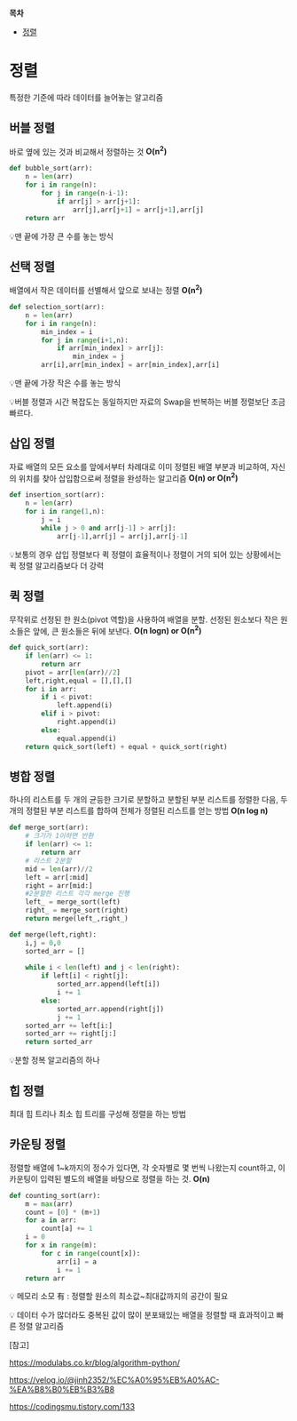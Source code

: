 **목차**

- [정렬](#정렬)



# 정렬

특정한 기준에 따라 데이터를 늘어놓는 알고리즘



## 버블 정렬

바로 옆에 있는 것과 비교해서 정렬하는 것  **O(n<sup>2</sup>)**

```python
def bubble_sort(arr):
    n = len(arr)
    for i in range(n):
        for j in range(n-i-1):
            if arr[j] > arr[j+1]:
                arr[j],arr[j+1] = arr[j+1],arr[j]
    return arr
```

💡맨 끝에 가장 큰 수를 놓는 방식



## 선택 정렬

배열에서 작은 데이터를 선별해서 앞으로 보내는 정렬 **O(n<sup>2</sup>)**

```python
def selection_sort(arr):
    n = len(arr)
    for i in range(n):
        min_index = i
        for j in range(i+1,n):
            if arr[min_index] > arr[j]:
                min_index = j
        arr[i],arr[min_index] = arr[min_index],arr[i]
```

💡맨 끝에 가장 작은 수를 놓는 방식

💡버블 정렬과 시간 복잡도는 동일하지만 자료의 Swap을 반복하는 버블 정렬보단 조금 빠르다.



## 삽입 정렬

자료 배열의 모든 요소를 앞에서부터 차례대로 이미 정렬된 배열 부분과 비교하여, 자신의 위치를 찾아 삽입함으로써 정렬을 완성하는 알고리즘 **O(n) or O(n<sup>2</sup>)**

```python
def insertion_sort(arr):
    n = len(arr)
    for i in range(1,n):
        j = i
        while j > 0 and arr[j-1] > arr[j]:
            arr[j-1],arr[j] = arr[j],arr[j-1]
```

💡보통의 경우 삽입 정렬보다 퀵 정렬이 효율적이나 정렬이 거의 되어 있는 상황에서는 퀵 정렬 알고리즘보다 더 강력



## 퀵 정렬

무작위로 선정된 한 원소(pivot 역할)을 사용하여 배열을 분할. 선정된 원소보다 작은 원소들은 앞에, 큰 원소들은 뒤에 보낸다.  **O(n logn) or O(n<sup>2</sup>)**

```python
def quick_sort(arr):
    if len(arr) <= 1:
        return arr
    pivot = arr[len(arr)//2]
    left,right,equal = [],[],[]
    for i in arr:
        if i < pivot:
            left.append(i)
        elif i > pivot:
            right.append(i)
        else:
            equal.append(i)
    return quick_sort(left) + equal + quick_sort(right)
```



## 병합 정렬

하나의 리스트를 두 개의 균등한 크기로 분할하고 분할된 부분 리스트를 정렬한 다음, 두 개의 정렬된 부분 리스트를 합하여 전체가 정렬된 리스트를 얻는 방법 **O(n log n)** 

```python
def merge_sort(arr):
    # 크기가 1이하면 반환
    if len(arr) <= 1:
        return arr
    # 리스트 2분할
    mid = len(arr)//2
    left = arr[:mid]
    right = arr[mid:]
    #2분할한 리스트 각각 merge 진행
    left_ = merge_sort(left)
    right_ = merge_sort(right)
    return merge(left_,right_)

def merge(left,right):
    i,j = 0,0
    sorted_arr = []
    
    while i < len(left) and j < len(right):
        if left[i] < right[j]:
            sorted_arr.append(left[i])
            i += 1
        else:
            sorted_arr.append(right[j])
            j += 1
    sorted_arr += left[i:]
    sorted_arr += right[j:]
    return sorted_arr
```

💡분할 정복 알고리즘의 하나



## 힙 정렬

최대 힙 트리나 최소 힙 트리를 구성해 정렬을 하는 방법





## 카운팅 정렬

정렬할 배열에 1~k까지의 정수가 있다면, 각 숫자별로 몇 번씩 나왔는지 count하고, 이 카운팅이 입력된 별도의 배열을 바탕으로 정렬을 하는 것. **O(n)**

```python
def counting_sort(arr):
    m = max(arr)
    count = [0] * (m+1)
    for a in arr:
        count[a] += 1
    i = 0
    for x in range(m):
        for c in range(count[x]):
            arr[i] = a
            i += 1
    return arr
```

💡 메모리 소모 有 : 정렬할 원소의 최소값~최대값까지의 공간이 필요

💡 데이터 수가 많더라도 중복된 값이 많이 분포돼있는 배열을 정렬할 때 효과적이고 빠른 정렬 알고리즘



[참고]

https://modulabs.co.kr/blog/algorithm-python/

https://velog.io/@jinh2352/%EC%A0%95%EB%A0%AC-%EA%B8%B0%EB%B3%B8

https://codingsmu.tistory.com/133


